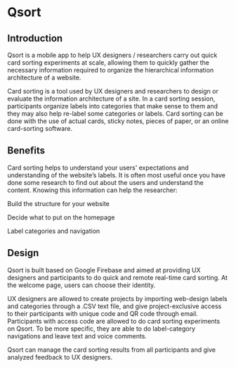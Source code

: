 # Qsort

## Introduction
Qsort is a mobile app to help UX designers / researchers carry out quick card sorting experiments at scale, allowing them to quickly gather the necessary information required to organize the hierarchical information architecture of a website.


Card sorting is a tool used by UX designers and researchers to design or evaluate the information architecture of a site. In a card sorting session, participants organize labels into categories that make sense to them and they may also help re-label some categories or labels. Card sorting can be done with the use of actual cards, sticky notes, pieces of paper,
or an online card-sorting software.

## Benefits

Card sorting helps to understand your users' expectations and understanding of the website’s labels. It is often most useful once you have done some research to find out about the users and understand the content.
Knowing this information can help the researcher:

Build the structure for your website

Decide what to put on the homepage


Label categories and navigation


## Design
Qsort is built based on Google Firebase and aimed at providing UX designers and participants to do quick and remote real-time card sorting. At the welcome page, users can choose their identity.

UX designers are allowed to create projects by importing web-design labels and categories through a .CSV text file, and give project-exclusive access to their participants with unique code and QR code through email.
Participants with access code are allowed to do card sorting experiments on Qsort. To be
more specific, they are able to do label-category navigations and leave text and voice
comments. 

Qsort can manage the card sorting results from all participants and give analyzed feedback
to UX designers.

